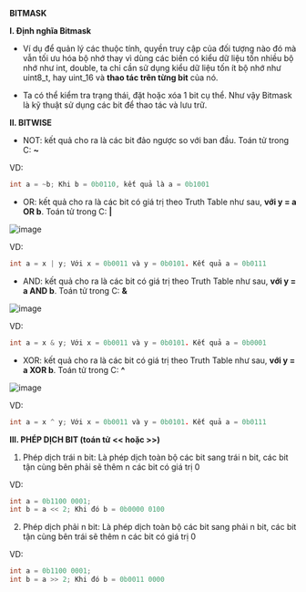 **BITMASK**

**I. Định nghĩa Bitmask**

- Ví dụ để quản lý các thuộc tính, quyền truy cập của đối tượng nào đó mà vẫn tối ưu hóa bộ nhớ thay vì dùng các biến có kiểu dữ liệu tốn nhiều bộ nhớ như int, double, ta chỉ cần sử dụng kiểu dữ liệu tốn ít bộ nhớ như uint8_t, hay uint_16 và **thao tác trên từng bit** của nó.

- Ta có thể kiểm tra trạng thái, đặt hoặc xóa 1 bit cụ thể. Như vậy Bitmask là kỹ thuật sử dụng các bit để thao tác và lưu trữ.

**II. BITWISE**

* NOT: kết quả cho ra là các bit đảo ngược so với ban đầu. Toán tử trong C: **~**

VD:
```c
int a = ~b; Khi b = 0b0110, kết quả là a = 0b1001
```

* OR: kết quả cho ra là các bit có giá trị theo Truth Table như sau, **với y = a OR b**. Toán tử trong C: **|**

![image](https://github.com/user-attachments/assets/067c4e07-e4cf-47d7-9111-bdeca7fde49f)


VD:
```c
int a = x | y; Với x = 0b0011 và y = 0b0101. Kết quả a = 0b0111
```

* AND: kết quả cho ra là các bit có giá trị theo Truth Table như sau, **với y = a AND b**. Toán tử trong C: **&**

![image](https://github.com/user-attachments/assets/4c0e3bfd-fee0-45ed-b13c-af7eafd24d0b)

VD:
```c
int a = x & y; Với x = 0b0011 và y = 0b0101. Kết quả a = 0b0001
```

* XOR: kết quả cho ra là các bit có giá trị theo Truth Table như sau, **với y = a XOR b**. Toán tử trong C: **^**

![image](https://github.com/user-attachments/assets/fd0bcfc6-9700-4327-a9cd-4a18f075d172)

VD:
```c
int a = x ^ y; Với x = 0b0011 và y = 0b0101. Kết quả a = 0b0111
```

**III. PHÉP DỊCH BIT (toán tử << hoặc >>)**

1. Phép dịch trái n bit: Là phép dịch toàn bộ các bit sang trái n bit, các bit tận cùng bên phải sẽ thêm n các bit có giá trị 0

VD: 
```c
int a = 0b1100 0001;
int b = a << 2; Khi đó b = 0b0000 0100
```

2. Phép dịch phải n bit: Là phép dịch toàn bộ các bit sang phải n bit, các bit tận cùng bên trái sẽ thêm n các bit có giá trị 0

VD: 
```c
int a = 0b1100 0001;
int b = a >> 2; Khi đó b = 0b0011 0000
```

